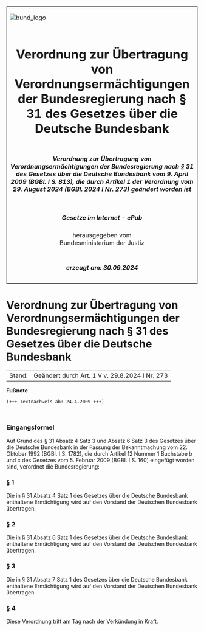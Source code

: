 <span id="DECKBLATT.html"></span>

<table border="0" frame="border" width="100%">

<tr valign="top">

<td align="left">

![bund\_logo](BfJ_2021_Web_de_de.gif)

</td>

<td align="right">

 

</td>

</tr>

<tr align="center" valign="middle">

<td colspan="2">

# Verordnung zur Übertragung von Verordnungsermächtigungen der Bundesregierung nach § 31 des Gesetzes über die Deutsche Bundesbank

</td>

</tr>

<tr align="center" valign="middle">

<td colspan="2">

##### Verordnung zur Übertragung von Verordnungsermächtigungen der Bundesregierung nach § 31 des Gesetzes über die Deutsche Bundesbank vom 9. April 2009 (BGBl. I S. 813), die durch Artikel 1 der Verordnung vom 29. August 2024 (BGBl. 2024 I Nr. 273) geändert worden ist

</td>

</tr>

<tr align="center" valign="middle">

<td colspan="2">

  
  

##### Gesetze im Internet - ePub  
  
herausgegeben vom  
Bundesministerium der Justiz

</td>

</tr>

<tr align="center" valign="bottom">

<td colspan="2">

  
  

##### erzeugt am: 30.09.2024

</td>

</tr>

</table>

<span id="BJNR081300009.html"></span>

# Verordnung zur Übertragung von Verordnungsermächtigungen der Bundesregierung nach § 31 des Gesetzes über die Deutsche Bundesbank

<div>

<div class="jnhtml">

|        |                                                |
| ------ | ---------------------------------------------- |
| Stand: | Geändert durch Art. 1 V v. 29.8.2024 I Nr. 273 |

</div>

</div>

<div>

  
**Fußnote**

<div class="jnhtml">

<div>

<div class="jurAbsatz">

  

``` 
(+++ Textnachweis ab: 24.4.2009 +++)

 
```

</div>

</div>

</div>

</div>

<span id="BJNR081300009BJNE000100000.html"></span>

### Eingangsformel  

<div>

<div class="jnhtml">

<div>

<div class="jurAbsatz">

Auf Grund des § 31 Absatz 4 Satz 3 und Absatz 6 Satz 3 des Gesetzes über
die Deutsche Bundesbank in der Fassung der Bekanntmachung vom 22.
Oktober 1992 (BGBl. I S. 1782), die durch Artikel 12 Nummer 1 Buchstabe
b und c des Gesetzes vom 5. Februar 2009 (BGBl. I S. 160) eingefügt
worden sind, verordnet die Bundesregierung:

</div>

</div>

</div>

</div>

<span id="BJNR081300009BJNE000200000.html"></span>

### § 1  

<div>

<div class="jnhtml">

<div>

<div class="jurAbsatz">

Die in § 31 Absatz 4 Satz 1 des Gesetzes über die Deutsche Bundesbank
enthaltene Ermächtigung wird auf den Vorstand der Deutschen Bundesbank
übertragen.

</div>

</div>

</div>

</div>

<span id="BJNR081300009BJNE000300000.html"></span>

### § 2  

<div>

<div class="jnhtml">

<div>

<div class="jurAbsatz">

Die in § 31 Absatz 6 Satz 1 des Gesetzes über die Deutsche Bundesbank
enthaltene Ermächtigung wird auf den Vorstand der Deutschen Bundesbank
übertragen.

</div>

</div>

</div>

</div>

<span id="BJNR081300009BJNE000500128.html"></span>

### § 3  

<div>

<div class="jnhtml">

<div>

<div class="jurAbsatz">

Die in § 31 Absatz 7 Satz 1 des Gesetzes über die Deutsche Bundesbank
enthaltene Ermächtigung wird auf den Vorstand der Deutschen Bundesbank
übertragen.

</div>

</div>

</div>

</div>

<span id="BJNR081300009BJNE000401128.html"></span>

### § 4  

<div>

<div class="jnhtml">

<div>

<div class="jurAbsatz">

Diese Verordnung tritt am Tag nach der Verkündung in Kraft.

</div>

</div>

</div>

</div>
